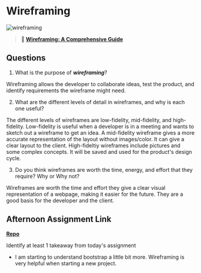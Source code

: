 # Wireframing

![wireframing](https://bcw.blob.core.windows.net/public/img/courses/2293087935019893)

> **📖 [Wireframing: A Comprehensive Guide](https://codeworksacademy.com/fs-student-guide/resources/wk1/06-Wireframing)**

## Questions

1. What is the purpose of ***wireframing***? 

Wireframing allows the developer to collaborate ideas, test the product, and identify requirements the wireframe might need. 

2. What are the different levels of detail in wireframes, and why is each one useful?

The different levels of wireframes are low-fidelity, mid-fidelity, and high-fidelity. Low-fidelity is useful when a developer is in a meeting and wants to sketch out a wireframe to get an idea. A mid-fidelity wireframe gives a more accurate representation of the layout without images/color. It can give a clear layout to the client. High-fideltiy wireframes include pictures and some complex concepts. It will be saved and used for the product's design cycle.

3. Do you think wireframes are worth the time, energy, and effort that they require? Why or Why not?

Wireframes are worth the time and effort they give a clear visual representation of a webpage, making it easier for the future. They are a good basis for the developer and the client. 



## Afternoon Assignment Link


**[Repo](https://github.com/Joshua-Jensen/partner_clone_website)**

Identify at least 1 takeaway from today's assignment

- I am starting to understand bootstrap a little bit more. Wireframing is very helpful when starting a new project.